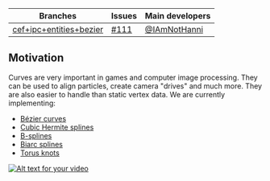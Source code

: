 Branches | Issues | Main developers
-------- | ------ | ---
[cef+ipc+entities+bezier](/inexor-game/code/tree/cef+ipc+entities+bezier) | [#111](/inexor-game/code/issues/111) | [@IAmNotHanni](/IAmNotHanni)

## Motivation

Curves are very important in games and computer image processing. They can be used to align particles, create camera "drives" and much more. They are also easier to handle than static vertex data.
We are currently implementing:
* [Bézier curves](http://en.wikipedia.org/wiki/B%C3%A9zier_curve)
* [Cubic Hermite splines](http://en.wikipedia.org/wiki/Cubic_Hermite_spline)
* [B-splines](http://en.wikipedia.org/wiki/B-spline)
* [Biarc splines](http://en.wikipedia.org/wiki/Biarc)
* [Torus knots](http://en.wikipedia.org/wiki/Torus_knot)

[![Alt text for your video](http://img.youtube.com/vi/zqldiZ2Sht4/0.jpg)](http://www.youtube.com/watch?v=zqldiZ2Sht4)
